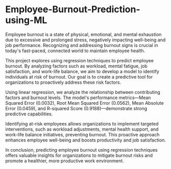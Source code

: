 # Employee-Burnout-Prediction-using-ML
Employee burnout is a state of physical, emotional, and mental exhaustion due to excessive and prolonged stress, negatively impacting well-being and job performance. Recognizing and addressing burnout signs is crucial in today's fast-paced, connected world to maintain employee health.

This project explores using regression techniques to predict employee burnout. By analyzing factors such as workload, mental fatigue, job satisfaction, and work-life balance, we aim to develop a model to identify individuals at risk of burnout. Our goal is to create a predictive tool for organizations to proactively address these risk factors.

Using linear regression, we analyze the relationship between contributing factors and burnout levels. The model's performance metrics—Mean Squared Error (0.0032), Root Mean Squared Error (0.0562), Mean Absolute Error (0.0459), and R-squared Score (0.9188)—demonstrate strong predictive capabilities.

Identifying at-risk employees allows organizations to implement targeted interventions, such as workload adjustments, mental health support, and work-life balance initiatives, preventing burnout. This proactive approach enhances employee well-being and boosts productivity and job satisfaction.

In conclusion, predicting employee burnout using regression techniques offers valuable insights for organizations to mitigate burnout risks and promote a healthier, more productive work environment.
